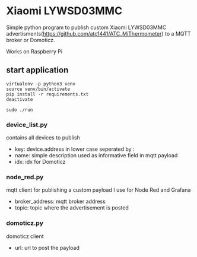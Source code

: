 # Xiaomi LYWSD03MMC
Simple python program to publish custom Xiaomi LYWSD03MMC advertisments(https://github.com/atc1441/ATC_MiThermometer) to a MQTT broker or Domoticz.

Works on Raspberry Pi

## start application
```
virtualenv -p python3 venv
source venv/bin/activate
pip install -r requirements.txt
deactivate

sudo ./run
```
### device_list.py
contains all devices to publish
- key: device.address in lower case seperated by :
- name: simple description used as informative field in mqtt payload
- idx: idx for Domoticz

### node_red.py
mqtt client for publishing a custom payload I use for Node Red and Grafana
- broker_address: mqtt broker address
- topic: topic where the advertisement is posted

### domoticz.py
domoticz client
- url: url to post the payload
